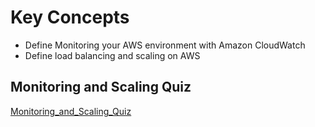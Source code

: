 # Key Concepts
* Define Monitoring your AWS environment with Amazon CloudWatch
* Define load balancing and scaling on AWS

## Monitoring and Scaling Quiz
[Monitoring_and_Scaling_Quiz](images/Monitoring_and_Scaling_Quiz.png)
